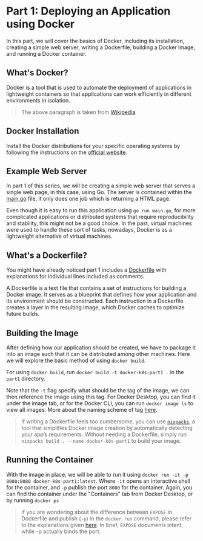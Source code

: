 # Part 1: Deploying an Application using Docker

In this part, we will cover the basics of Docker, including its installation, creating a simple web server, writing a Dockerfile, building a Docker image, and running a Docker container.

## What's Docker?

Docker is a tool that is used to automate the deployment of applications in lightweight containers so that applications can work efficiently in different environments in isolation.

> The above paragraph is taken from [Wikipedia](https://en.wikipedia.org/wiki/Docker_(software))

## Docker Installation

Install the Docker distributions for your specific operating systems by following the instructions on the [official website](https://docs.docker.com/get-started/get-docker/).

## Example Web Server

In part 1 of this series, we will be creating a simple web server that serves a single web page, in this case, using Go. The server is contained within the [main.go](main.go) file, it only does one job which is returning a HTML page.

Even though it is easy to run this application using `go run main.go`, for more complicated applications or distributed systems that require reproducibility and stability, this might not be a good choice. In the past, virtual machines were used to handle these sort of tasks, nowadays, Docker is as a lightweight alternative of virtual machines.

## What's a Dockerfile?

You might have already noticed part 1 includes a [Dockerfile](Dockerfile) with explanations for individual lines included as comments.

A Dockerfile is a text file that contains a set of instructions for building a Docker image. It serves as a blueprint that defines how your application and its environment should be constructed. Each instruction in a Dockerfile creates a layer in the resulting image, which Docker caches to optimize future builds.

## Building the Image

After defining how our application should be created, we have to package it into an image such that it can be distributed among other machines. Here we will explore the basic method of using `docker build`.

For using `docker build`, run `docker build -t docker-k8s-part1 .` in the `part1` directory.

Note that the `-t` flag specify what should be the tag of the image, we can then reference the image using this tag. For Docker Desktop, you can find it under the image tab, or for the Docker CLI, you can run `docker image ls` to view all images. More about the naming scheme of tag [here](https://docs.docker.com/get-started/docker-concepts/building-images/build-tag-and-publish-an-image/#tagging-images).

> If writing a Dockerfile feels too cumbersome, you can use [`nixpacks`](https://github.com/railwayapp/nixpacks), a tool that simplifies Docker image creation by automatically detecting your app’s requirements. Without needing a Dockerfile, simply run `nixpacks build . --name docker-k8s-part1` to build your image.

## Running the Container

With the image in place, we will be able to run it using `docker run -it -p 8080:8080 docker-k8s-part1:latest`. Where `-it` opens an interactive shell for the container, and `-p` publish the port `8080` for the container. Again, you can find the container under the "Containers" tab from Docker Desktop, or by running `docker ps`

> If you are wondering about the difference between `EXPOSE` in Dockerfile and publish (`-p`) in the `docker run` command, please refer to the explanations given [here](https://stackoverflow.com/a/22150099). In brief, `EXPOSE` documents intent, while -p actually binds the port.
